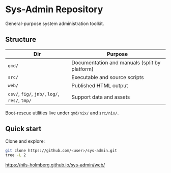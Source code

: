 # Sys-Admin Repository

General-purpose system administration toolkit.

## Structure
| Dir | Purpose |
|-----|----------|
| `qmd/` | Documentation and manuals (split by platform) |
| `src/` | Executable and source scripts |
| `web/` | Published HTML output |
| `csv/`, `fig/`, `jnb/`, `log/`, `res/`, `tmp/` | Support data and assets |

Boot-rescue utilities live under `qmd/nix/` and `src/nix/`.

## Quick start
Clone and explore:
```bash
git clone https://github.com/<user>/sys-admin.git
tree -L 2
```

https://nils-holmberg.github.io/sys-admin/web/
